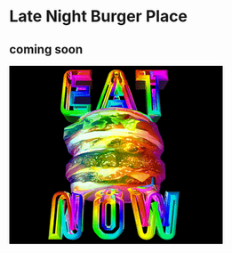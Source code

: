 # Late Night Burger Place 

## coming soon

![](https://github.com/marinemekhakyan/eat-da-burger/blob/master/public/assets/img/giphy.gif?raw=true) 